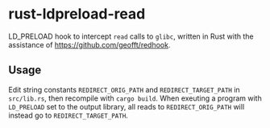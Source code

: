 # rust-ldpreload-read
LD_PRELOAD hook to intercept `read` calls to `glibc`, written in Rust with the assistance of https://github.com/geofft/redhook.

## Usage

Edit string constants `REDIRECT_ORIG_PATH` and `REDIRECT_TARGET_PATH` in `src/lib.rs`, then recompile with `cargo build`. When exeuting a program with `LD_PRELOAD` set to the output library, all reads to `REDIRECT_ORIG_PATH` will instead go to `REDIRECT_TARGET_PATH`.
